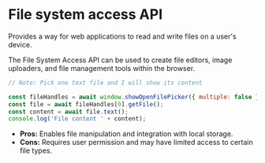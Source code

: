 # File system access API

Provides a way for web applications to read and write files on a user's device.

The File System Access API can be used to create file editors, image uploaders, and file management tools within the browser.

```javascript
// Note: Pick one text file and I will show its content

const fileHandles = await window.showOpenFilePicker({ multiple: false });
const file = await fileHandles[0].getFile();
const content = await file.text();
console.log('File content ' + content);
```

-   **Pros:** Enables file manipulation and integration with local storage.
-   **Cons:** Requires user permission and may have limited access to certain file types.
